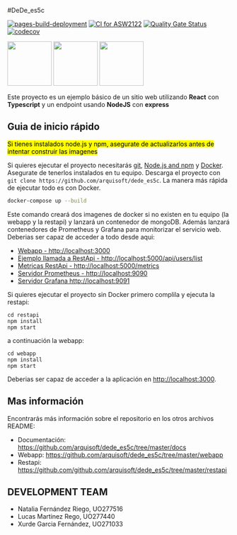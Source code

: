 #DeDe_es5c

[![pages-build-deployment](https://github.com/Arquisoft/dede_es5c/actions/workflows/pages/pages-build-deployment/badge.svg)](https://github.com/Arquisoft/dede_es5c/actions/workflows/pages/pages-build-deployment)
[![CI for ASW2122](https://github.com/Arquisoft/dede_es5c/actions/workflows/asw2122.yml/badge.svg)](https://github.com/Arquisoft/dede_es5c/actions/workflows/asw2122.yml)
[![Quality Gate Status](https://sonarcloud.io/api/project_badges/measure?project=Arquisoft_dede_es2c&metric=alert_status)](https://sonarcloud.io/summary/new_code?id=Arquisoft_dede_es2c)
[![codecov](https://codecov.io/gh/Arquisoft/dede_es5c/branch/master/graph/badge.svg?token=m6xoLkXarQ)](https://codecov.io/gh/Arquisoft/dede_es5c)

<p float="left">
<img src="https://blog.wildix.com/wp-content/uploads/2020/06/react-logo.jpg" height="100">
<img src="https://miro.medium.com/max/1200/0*RbmfNyhuBb8G3LWh.png" height="100">
<img src="https://miro.medium.com/max/365/1*Jr3NFSKTfQWRUyjblBSKeg.png" height="100">
</p>

Este proyecto es un ejemplo básico de un sitio web utilizando **React** con **Typescript** y un endpoint usando **NodeJS** con **express**

## Guia de inicio rápido

<mark>Si tienes instalados node.js y npm, asegurate de actualizarlos antes de intentar construir las imagenes</mark>

Si quieres ejecutar el proyecto necesitarás [git](https://git-scm.com/downloads), [Node.js and npm](https://www.npmjs.com/get-npm) y [Docker](https://docs.docker.com/get-docker/). Asegurate de tenerlos instalados en tu equipo. Descarga el proyecto con `git clone https://github.com/arquisoft/dede_es5c`. La manera más rápìda de ejecutar todo es con Docker.

```bash
docker-compose up --build
```
Este comando creará dos imagenes de docker si no existen en tu equipo (la webapp y la restapi) y lanzará un contenedor de mongoDB. Además lanzará contenedores de Prometheus y Grafana para monitorizar el servicio web. Deberias ser capaz de acceder a todo desde aqui:

 - [Webapp - http://localhost:3000](http://localhost:3000)
 - [Ejemplo llamada a RestApi - http://localhost:5000/api/users/list](http://localhost:5000/api/users/list)
 - [Metricas RestApi - http://localhost:5000/metrics](http://localhost:5000/metrics)
 - [Servidor Prometheus - http://localhost:9090](http://localhost:9090)
 - [Servidor Grafana http://localhost:9091](http://localhost:9091)

 
Si quieres ejecutar el proyecto sin Docker primero complila y ejecuta la restapi:

```shell
cd restapi
npm install
npm start
```
a continuación la webapp:
```shell
cd webapp
npm install
npm start
```

Deberias ser capaz de acceder a la aplicación en [http://localhost:3000](http://localhost:3000).

## Mas información
Encontrarás más información sobre el repositorio en los otros archivos README:
- Documentación: https://github.com/arquisoft/dede_es5c/tree/master/docs
- Webapp: https://github.com/arquisoft/dede_es5c/tree/master/webapp
- Restapi: https://github.com/github.com/arquisoft/dede_es5c/tree/master/restapi


## DEVELOPMENT TEAM
- Natalia Fernández Riego, UO277516
- Lucas Martinez Rego, UO277440
- Xurde Garcia Fernández, UO271033
